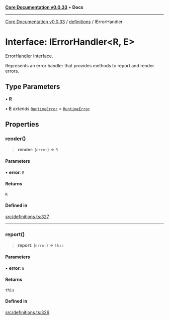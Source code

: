 [**Core Documentation v0.0.33**](../../README.md) • **Docs**

***

[Core Documentation v0.0.33](../../modules.md) / [definitions](../README.md) / IErrorHandler

# Interface: IErrorHandler\<R, E\>

ErrorHandler Interface.

Represents an error handler that provides methods to report and render errors.

## Type Parameters

• **R**

• **E** *extends* [`RuntimeError`](../../errors/RuntimeError/classes/RuntimeError.md) = [`RuntimeError`](../../errors/RuntimeError/classes/RuntimeError.md)

## Properties

### render()

> **render**: (`error`) => `R`

#### Parameters

• **error**: `E`

#### Returns

`R`

#### Defined in

[src/definitions.ts:327](https://github.com/stonemjs/core/blob/077f74fd791b5cd8637e1ab41cbefa238af9d384/src/definitions.ts#L327)

***

### report()

> **report**: (`error`) => `this`

#### Parameters

• **error**: `E`

#### Returns

`this`

#### Defined in

[src/definitions.ts:326](https://github.com/stonemjs/core/blob/077f74fd791b5cd8637e1ab41cbefa238af9d384/src/definitions.ts#L326)
